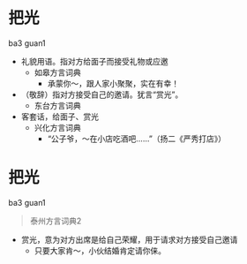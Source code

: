 # 把光
ba3 guan1
+ 礼貌用语。指对方给面子而接受礼物或应邀
  * 如皋方言词典
    - 承蒙你～，跟人家小聚聚，实在有幸！
+ （敬辞）指对方接受自己的邀请。犹言“赏光”。
  * 东台方言词典
+ 客套话，给面子、赏光
  * 兴化方言词典
    - “公子爷，～在小店吃酒吧……”（扬二《严秀打店》）

# 把光
ba3 guan1
> 泰州方言词典2
- 赏光，意为对方出席是给自己荣耀，用于请求对方接受自己邀请
  - 只要大家肯～，小伙结婚肯定请你俫。
